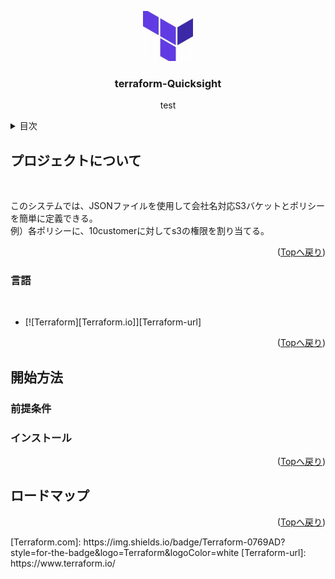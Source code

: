 <a name="readme-top"></a>
<div align="center">
  <a href="https://github.com/onewonderjapan/terraform-Quicksight">
    <img src="images/th.jpg" alt="Logo" width="80" height="80">
  </a>

  <h3 align="center">terraform-Quicksight</h3>

  <p align="center">
   test
  </p>
</div>
<details>
  <summary>目次</summary>
  <ol>
    <li>
      <a href="#プロジェクトについて">プロジェクトについて</a>
      <ul>
        <li><a href="#言語">言語</a></li>
      </ul>
    </li>
    <li>
      <a href="#開始方法">開始方法</a>
      <ul>
        <li><a href="#前提条件">前提条件</a></li>
        <li><a href="#インストール">インストール</a></li>
      </ul>
    </li>
    <li><a href="#ロードマップ">ロードマップ</a></li>
  </ol>
</details>

## プロジェクトについて
<br />

このシステムでは、JSONファイルを使用して会社名対応S3バケットとポリシーを簡単に定義できる。
<br />
例）各ポリシーに、10customerに対してs3の権限を割り当てる。
<p align="right">(<a href="#readme-top">Topへ戻り</a>)</p>

### 言語
<br />

* [![Terraform][Terraform.io]][Terraform-url]

<p align="right">(<a href="#readme-top">Topへ戻り</a>)</p>

## 開始方法
### 前提条件
### インストール
<p align="right">(<a href="#readme-top">Topへ戻り</a>)</p>

## ロードマップ
<p align="right">(<a href="#readme-top">Topへ戻り</a>)</p>
[Terraform.com]: https://img.shields.io/badge/Terraform-0769AD?style=for-the-badge&logo=Terraform&logoColor=white
[Terraform-url]: https://www.terraform.io/
